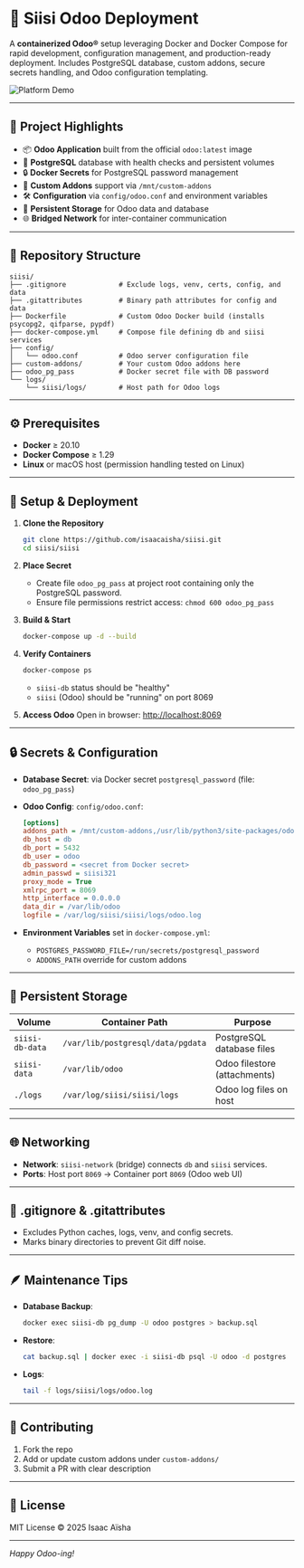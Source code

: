 # 🏢 Siisi Odoo Deployment

A **containerized Odoo®** setup leveraging Docker and Docker Compose for rapid development, configuration management, and production-ready deployment. Includes PostgreSQL database, custom addons, secure secrets handling, and Odoo configuration templating.

![Platform Demo](static/assets/images/sydicate.jpg)

---

## 🚀 Project Highlights

* 📦 **Odoo Application** built from the official `odoo:latest` image
* 🐘 **PostgreSQL** database with health checks and persistent volumes
* 🔒 **Docker Secrets** for PostgreSQL password management
* 🔄 **Custom Addons** support via `/mnt/custom-addons`
* 🛠️ **Configuration** via `config/odoo.conf` and environment variables
* 📂 **Persistent Storage** for Odoo data and database
* 🌐 **Bridged Network** for inter-container communication

---

## 📁 Repository Structure

```plaintext
siisi/
├── .gitignore             # Exclude logs, venv, certs, config, and data
├── .gitattributes         # Binary path attributes for config and data
├── Dockerfile             # Custom Odoo Docker build (installs psycopg2, qifparse, pypdf)
├── docker-compose.yml     # Compose file defining db and siisi services
├── config/
│   └── odoo.conf          # Odoo server configuration file
├── custom-addons/         # Your custom Odoo addons here
├── odoo_pg_pass           # Docker secret file with DB password
└── logs/
    └── siisi/logs/        # Host path for Odoo logs
```

---

## ⚙️ Prerequisites

* **Docker** ≥ 20.10
* **Docker Compose** ≥ 1.29
* **Linux** or macOS host (permission handling tested on Linux)

---

## 🔧 Setup & Deployment

1. **Clone the Repository**

   ```bash
   git clone https://github.com/isaacaisha/siisi.git
   cd siisi/siisi
   ```

2. **Place Secret**

   * Create file `odoo_pg_pass` at project root containing only the PostgreSQL password.
   * Ensure file permissions restrict access: `chmod 600 odoo_pg_pass`

3. **Build & Start**

   ```bash
   docker-compose up -d --build
   ```

4. **Verify Containers**

   ```bash
   docker-compose ps
   ```

   * `siisi-db` status should be "healthy"
   * `siisi` (Odoo) should be "running" on port 8069

5. **Access Odoo**
   Open in browser: [http://localhost:8069](http://localhost:8069)

---

## 🔒 Secrets & Configuration

* **Database Secret**: via Docker secret `postgresql_password` (file: `odoo_pg_pass`)
* **Odoo Config**: `config/odoo.conf`:

  ```ini
  [options]
  addons_path = /mnt/custom-addons,/usr/lib/python3/site-packages/odoo/addons
  db_host = db
  db_port = 5432
  db_user = odoo
  db_password = <secret from Docker secret>
  admin_passwd = siisi321
  proxy_mode = True
  xmlrpc_port = 8069
  http_interface = 0.0.0.0
  data_dir = /var/lib/odoo
  logfile = /var/log/siisi/siisi/logs/odoo.log
  ```
* **Environment Variables** set in `docker-compose.yml`:

  * `POSTGRES_PASSWORD_FILE=/run/secrets/postgresql_password`
  * `ADDONS_PATH` override for custom addons

---

## 📂 Persistent Storage

| Volume          | Container Path                    | Purpose                      |
| --------------- | --------------------------------- | ---------------------------- |
| `siisi-db-data` | `/var/lib/postgresql/data/pgdata` | PostgreSQL database files    |
| `siisi-data`    | `/var/lib/odoo`                   | Odoo filestore (attachments) |
| `./logs`        | `/var/log/siisi/siisi/logs`       | Odoo log files on host       |

---

## 🌐 Networking

* **Network**: `siisi-network` (bridge) connects `db` and `siisi` services.
* **Ports**: Host port `8069` → Container port `8069` (Odoo web UI)

---

## 📝 .gitignore & .gitattributes

* Excludes Python caches, logs, venv, and config secrets.
* Marks binary directories to prevent Git diff noise.

---

## 🪶 Maintenance Tips

* **Database Backup**:

  ```bash
  docker exec siisi-db pg_dump -U odoo postgres > backup.sql
  ```
* **Restore**:

  ```bash
  cat backup.sql | docker exec -i siisi-db psql -U odoo -d postgres
  ```
* **Logs**:

  ```bash
  tail -f logs/siisi/logs/odoo.log
  ```

---

## 🤝 Contributing

1. Fork the repo
2. Add or update custom addons under `custom-addons/`
3. Submit a PR with clear description

---

## 📜 License

MIT License © 2025 Isaac Aïsha

---

*Happy Odoo-ing!*
